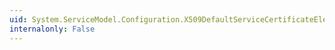 ```yaml
---
uid: System.ServiceModel.Configuration.X509DefaultServiceCertificateElement.StoreLocation
internalonly: False
---
```

